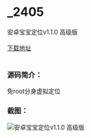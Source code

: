 # _2405
安卓宝宝定位v1.1.0 高级版
<br/></br>
[下载地址](https://www.uuid2.com/2405.html "下载地址")
<br/></br>
<h3>源码简介：</h3>
<p>免root分身虚拟定位<p>
<h3>截图：</h3>
<img src="https://www.uuid2.com/wp-content/uploads/img/202107/e93bb23727.png" alt="安卓宝宝定位v1.1.0 高级版">
